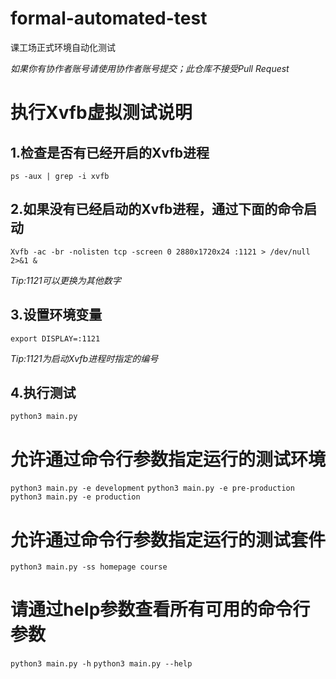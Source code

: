# formal-automated-test
课工场正式环境自动化测试

*如果你有协作者账号请使用协作者账号提交；此仓库不接受Pull Request*

# 执行Xvfb虚拟测试说明

## 1.检查是否有已经开启的Xvfb进程
```ps -aux | grep -i xvfb```

## 2.如果没有已经启动的Xvfb进程，通过下面的命令启动
```Xvfb -ac -br -nolisten tcp -screen 0 2880x1720x24 :1121 > /dev/null 2>&1 &```

*Tip:1121可以更换为其他数字*

## 3.设置环境变量
```export DISPLAY=:1121```

*Tip:1121为启动Xvfb进程时指定的编号*

## 4.执行测试
```python3 main.py```

# 允许通过命令行参数指定运行的测试环境
```python3 main.py -e development```
```python3 main.py -e pre-production```
```python3 main.py -e production```

# 允许通过命令行参数指定运行的测试套件
```python3 main.py -ss homepage course```

# 请通过help参数查看所有可用的命令行参数
```python3 main.py -h```
```python3 main.py --help```
